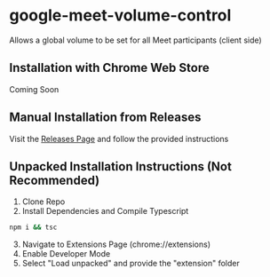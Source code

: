 # google-meet-volume-control

Allows a global volume to be set for all Meet participants (client side)

## Installation with Chrome Web Store

Coming Soon

## Manual Installation from Releases

Visit the [Releases Page](https://github.com/MatthewCash/google-meet-volume-control/releases) and follow the provided instructions

## Unpacked Installation Instructions (Not Recommended)

1. Clone Repo
2. Install Dependencies and Compile Typescript

```sh
npm i && tsc
```

3. Navigate to Extensions Page (chrome://extensions)
4. Enable Developer Mode
5. Select "Load unpacked" and provide the "extension" folder
